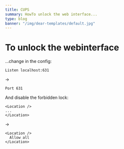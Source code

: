 ```yaml
---
title: CUPS
summary: HowTo unlock the web interface...
type: blog
banner: "/img/dear-templates/default.jpg"
---
```


# To unlock the webinterface #
...change in the config:

```
Listen localhost:631
```
->
```
Port 631
```

And disable the forbidden lock:
```
<Location />
...
</Location>
```
->
```
<Location />
  Allow all     
</Location>
```
